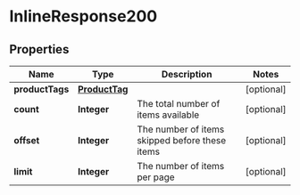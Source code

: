 # InlineResponse200

## Properties
Name | Type | Description | Notes
------------ | ------------- | ------------- | -------------
**productTags** | [**ProductTag**](ProductTag.md) |  |  [optional]
**count** | **Integer** | The total number of items available |  [optional]
**offset** | **Integer** | The number of items skipped before these items |  [optional]
**limit** | **Integer** | The number of items per page |  [optional]
